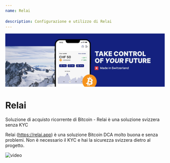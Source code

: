 ```yaml
---
name: Relai

description: Configurazione e utilizzo di Relai
---
```


![cover](assets/cover.jpeg)

# Relai

Soluzione di acquisto ricorrente di Bitcoin - Relai è una soluzione svizzera senza KYC

Relai (https://relai.app) è una soluzione Bitcoin DCA molto buona e senza problemi. Non è necessario il KYC e hai la sicurezza svizzera dietro al progetto.

![video](https://www.youtube.com/watch?v=ub-gb7kFRkM)
